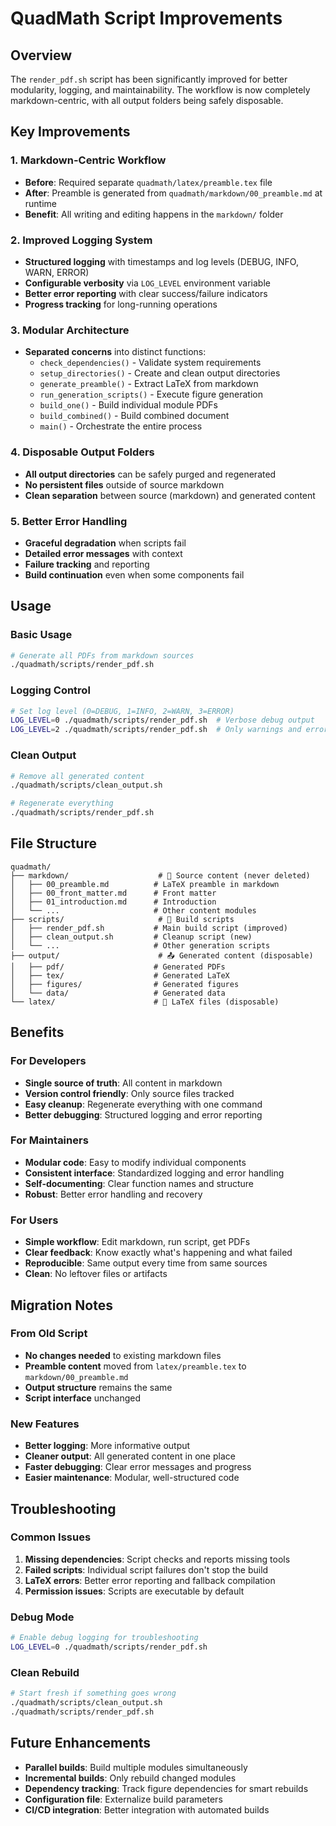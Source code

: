 # QuadMath Script Improvements

## Overview

The `render_pdf.sh` script has been significantly improved for better modularity, logging, and maintainability. The workflow is now completely markdown-centric, with all output folders being safely disposable.

## Key Improvements

### 1. **Markdown-Centric Workflow**
- **Before**: Required separate `quadmath/latex/preamble.tex` file
- **After**: Preamble is generated from `quadmath/markdown/00_preamble.md` at runtime
- **Benefit**: All writing and editing happens in the `markdown/` folder

### 2. **Improved Logging System**
- **Structured logging** with timestamps and log levels (DEBUG, INFO, WARN, ERROR)
- **Configurable verbosity** via `LOG_LEVEL` environment variable
- **Better error reporting** with clear success/failure indicators
- **Progress tracking** for long-running operations

### 3. **Modular Architecture**
- **Separated concerns** into distinct functions:
  - `check_dependencies()` - Validate system requirements
  - `setup_directories()` - Create and clean output directories
  - `generate_preamble()` - Extract LaTeX from markdown
  - `run_generation_scripts()` - Execute figure generation
  - `build_one()` - Build individual module PDFs
  - `build_combined()` - Build combined document
  - `main()` - Orchestrate the entire process

### 4. **Disposable Output Folders**
- **All output directories** can be safely purged and regenerated
- **No persistent files** outside of source markdown
- **Clean separation** between source (markdown) and generated content

### 5. **Better Error Handling**
- **Graceful degradation** when scripts fail
- **Detailed error messages** with context
- **Failure tracking** and reporting
- **Build continuation** even when some components fail

## Usage

### Basic Usage
```bash
# Generate all PDFs from markdown sources
./quadmath/scripts/render_pdf.sh
```

### Logging Control
```bash
# Set log level (0=DEBUG, 1=INFO, 2=WARN, 3=ERROR)
LOG_LEVEL=0 ./quadmath/scripts/render_pdf.sh  # Verbose debug output
LOG_LEVEL=2 ./quadmath/scripts/render_pdf.sh  # Only warnings and errors
```

### Clean Output
```bash
# Remove all generated content
./quadmath/scripts/clean_output.sh

# Regenerate everything
./quadmath/scripts/render_pdf.sh
```

## File Structure

```
quadmath/
├── markdown/                    # 📝 Source content (never deleted)
│   ├── 00_preamble.md          # LaTeX preamble in markdown
│   ├── 00_front_matter.md      # Front matter
│   ├── 01_introduction.md      # Introduction
│   └── ...                     # Other content modules
├── scripts/                     # 🔧 Build scripts
│   ├── render_pdf.sh           # Main build script (improved)
│   ├── clean_output.sh         # Cleanup script (new)
│   └── ...                     # Other generation scripts
├── output/                      # 📤 Generated content (disposable)
│   ├── pdf/                    # Generated PDFs
│   ├── tex/                    # Generated LaTeX
│   ├── figures/                # Generated figures
│   └── data/                   # Generated data
└── latex/                      # 📄 LaTeX files (disposable)
```

## Benefits

### For Developers
- **Single source of truth**: All content in markdown
- **Version control friendly**: Only source files tracked
- **Easy cleanup**: Regenerate everything with one command
- **Better debugging**: Structured logging and error reporting

### For Maintainers
- **Modular code**: Easy to modify individual components
- **Consistent interface**: Standardized logging and error handling
- **Self-documenting**: Clear function names and structure
- **Robust**: Better error handling and recovery

### For Users
- **Simple workflow**: Edit markdown, run script, get PDFs
- **Clear feedback**: Know exactly what's happening and what failed
- **Reproducible**: Same output every time from same sources
- **Clean**: No leftover files or artifacts

## Migration Notes

### From Old Script
- **No changes needed** to existing markdown files
- **Preamble content** moved from `latex/preamble.tex` to `markdown/00_preamble.md`
- **Output structure** remains the same
- **Script interface** unchanged

### New Features
- **Better logging**: More informative output
- **Cleaner output**: All generated content in one place
- **Faster debugging**: Clear error messages and progress
- **Easier maintenance**: Modular, well-structured code

## Troubleshooting

### Common Issues
1. **Missing dependencies**: Script checks and reports missing tools
2. **Failed scripts**: Individual script failures don't stop the build
3. **LaTeX errors**: Better error reporting and fallback compilation
4. **Permission issues**: Scripts are executable by default

### Debug Mode
```bash
# Enable debug logging for troubleshooting
LOG_LEVEL=0 ./quadmath/scripts/render_pdf.sh
```

### Clean Rebuild
```bash
# Start fresh if something goes wrong
./quadmath/scripts/clean_output.sh
./quadmath/scripts/render_pdf.sh
```

## Future Enhancements

- **Parallel builds**: Build multiple modules simultaneously
- **Incremental builds**: Only rebuild changed modules
- **Dependency tracking**: Track figure dependencies for smart rebuilds
- **Configuration file**: Externalize build parameters
- **CI/CD integration**: Better integration with automated builds
